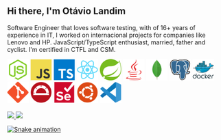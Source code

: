 <div>
<h2> Hi there, I'm Otávio Landim </h2>

<p> Software Engineer that loves software testing, with of 16+ years of experience in IT, I worked on internacional projects for companies like Lenovo and HP. JavaScript/TypeScript enthusiast, married, father and cyclist. I'm certified in CTFL and CSM. </p>

<div align="left" style="display: inline_block">
  <img alt="node" height="50" width="50" src="https://github.com/devicons/devicon/blob/master/icons/nodejs/nodejs-original.svg"> 
  <img alt="javascript" height="50" width="50" src="https://github.com/devicons/devicon/blob/master/icons/javascript/javascript-original.svg">
  <img alt="typescript" height="50" width="50" src="https://github.com/devicons/devicon/blob/master/icons/typescript/typescript-original.svg">
  <img alt="react" height="50" width="50" src="https://github.com/devicons/devicon/blob/master/icons/react/react-original.svg">
  <img alt="spring" height="50" width="50" src="https://github.com/devicons/devicon/blob/master/icons/spring/spring-original.svg">
  <img alt="java" height="50" width="50" src="https://github.com/devicons/devicon/blob/master/icons/java/java-plain.svg">
  <img alt="mongo" height="50" width="50" src="https://github.com/devicons/devicon/blob/master/icons/mongodb/mongodb-original.svg">
  <img alt="postgres" height="50" width="50" src="https://github.com/devicons/devicon/blob/master/icons/postgresql/postgresql-original.svg">
  <img alt="docker" height="50" width="50" src="https://github.com/devicons/devicon/blob/master/icons/docker/docker-original-wordmark.svg">  
  <img alt="git" height="50" width="50" src="https://github.com/devicons/devicon/blob/master/icons/git/git-original.svg"> 
  <img alt="protractor" height="50" width="50" src="https://github.com/devicons/devicon/blob/master/icons/protractor/protractor-plain.svg">
  <img alt="selenium" height="50" width="50" src="https://github.com/devicons/devicon/blob/master/icons/selenium/selenium-original.svg">
  <img alt="ubuntu" height="50" width="50" src="https://github.com/devicons/devicon/blob/master/icons/ubuntu/ubuntu-plain.svg">
  <img alt="vscode" height="50" width="50" src="https://github.com/devicons/devicon/blob/master/icons/vscode/vscode-original.svg">  
</div></br>

<div align="left">
  <a href="https://beacons.ai/otalandim"><img height="150em" src="https://github-readme-stats.vercel.app/api?username=otalandim&show_icons=true&theme=dracula&include_all_commits=true&count_private=true"/>
  <img height="150em" src="https://github-readme-stats.vercel.app/api/top-langs/?username=otalandim&layout=compact&langs_count=16&theme=dracula"/> 
</div>

   ![Snake animation](https://github.com/otalandim/otalandim/blob/output/github-contribution-grid-snake.svg)
</div>
 

